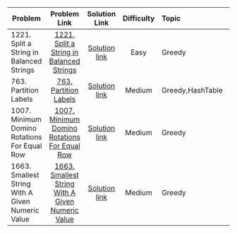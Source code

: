 
| Problem         | Problem Link                                       |           Solution Link               |Difficulty          |Topic |Language Used|
| ------------- |:--------------------------------------------:| :------------------------------------:|:------------------:|:------------|:--------|
|  1221. Split a String in Balanced Strings| [1221. Split a String in Balanced Strings](https://leetcode.com/problems/split-a-string-in-balanced-strings/) | [Solution link](https://github.com/ritikjain833/Leetcode_Solved_Problems/blob/main/Greedy/1221.%20Split%20a%20String%20in%20Balanced%20Strings.py) |  Easy|Greedy| Python|
|  763. Partition Labels| [763. Partition Labels](https://leetcode.com/problems/partition-labels/) | [Solution link](https://github.com/ritikjain833/Leetcode_Solved_Problems/blob/main/Greedy/763.%20Partition%20Labels.py) |  Medium|Greedy,HashTable| Python|
|  1007. Minimum Domino Rotations For Equal Row| [1007. Minimum Domino Rotations For Equal Row](https://leetcode.com/problems/minimum-domino-rotations-for-equal-row/) | [Solution link](https://github.com/ritikjain833/Leetcode_Solved_Problems/blob/main/Greedy/1007.%20Minimum%20Domino%20Rotations%20For%20Equal%20Row.py) |  Medium|Greedy| Python|
|  1663. Smallest String With A Given Numeric Value| [1663. Smallest String With A Given Numeric Value](https://leetcode.com/problems/smallest-string-with-a-given-numeric-value/) | [Solution link](https://github.com/ritikjain833/Leetcode_Solved_Problems/blob/main/Greedy/1663.%20Smallest%20String%20With%20A%20Given%20Numeric%20Value.py) |  Medium|Greedy| Python|
